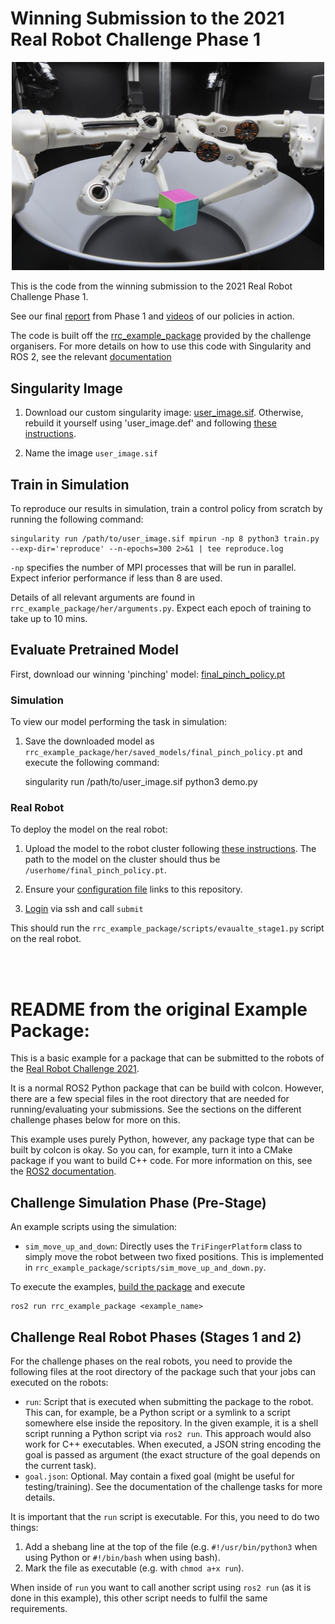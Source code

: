 # Winning Submission to the 2021 Real Robot Challenge Phase 1

<p align="center">
  <img width="500" src="https://github.com/RobertMcCarthy97/rrc_phase1/blob/master/resource/content_trifingerpro_with_cube.jpg">
</p>

This is the code from the winning submission to the 2021 Real Robot Challenge Phase 1.

See our final [report](https://arxiv.org/abs/2109.15233) from Phase 1 and [videos](https://www.youtube.com/playlist?list=PLLJoWXUn8XplFszi16-VZMTDBhMQFuc5o)
of our policies in action.

The code is built off the [rrc_example_package](https://github.com/rr-learning/rrc_example_package/tree/master)
provided by the challenge organisers. For more details on how to use this code with Singularity and ROS 2, see
the relevant [documentation](https://people.tuebingen.mpg.de/felixwidmaier/rrc2021/singularity.html)

## Singularity Image

1. Download our custom singularity image: [user_image.sif](https://drive.google.com/drive/folders/1AKf4O28h8sYF_6J3FUq9oXJBY88joDcl?usp=sharing).
Otherwise, rebuild it yourself using 'user_image.def' and following
[these instructions](https://people.tuebingen.mpg.de/felixwidmaier/rrc2021/singularity.html#add-custom-dependencies-to-the-container).

2. Name the image `user_image.sif`

## Train in Simulation

To reproduce our results in simulation, train a control policy from scratch by running the following command:

    singularity run /path/to/user_image.sif mpirun -np 8 python3 train.py --exp-dir='reproduce' --n-epochs=300 2>&1 | tee reproduce.log

`-np` specifies the number of MPI processes that will be run in parallel. Expect inferior performance if less than 8 are used.

Details of all relevant arguments are found in `rrc_example_package/her/arguments.py`.
Expect each epoch of training to take up to 10 mins.

## Evaluate Pretrained Model

First, download our winning 'pinching' model: [final_pinch_policy.pt](https://drive.google.com/drive/folders/1AKf4O28h8sYF_6J3FUq9oXJBY88joDcl?usp=sharing)

### Simulation

To view our model performing the task in simulation:

1. Save the downloaded model as `rrc_example_package/her/saved_models/final_pinch_policy.pt`
and execute the following command:

    singularity run /path/to/user_image.sif python3 demo.py

### Real Robot

To deploy the model on the real robot:

1. Upload the model to the robot cluster following [these instructions](https://people.tuebingen.mpg.de/felixwidmaier/rrc2021/submission_system/submission_system.html#upload-the-file).
The path to the model on the cluster should thus be `/userhome/final_pinch_policy.pt`. 

2. Ensure your [configuration file](https://people.tuebingen.mpg.de/felixwidmaier/rrc2021/submission_system/submission_system.html#configuration-file-roboch-json)
links to this repository.

3. [Login](https://people.tuebingen.mpg.de/felixwidmaier/rrc2021/submission_system/submission_system.html#submitting-a-job) via ssh and call `submit`

This should run the `rrc_example_package/scripts/evaualte_stage1.py` script on the real robot.

<br/><br/>
# README from the original Example Package:

This is a basic example for a package that can be submitted to the robots of
the [Real Robot Challenge 2021](https://real-robot-challenge.com).

It is a normal ROS2 Python package that can be build with colcon.  However,
there are a few special files in the root directory that are needed for
running/evaluating your submissions.  See the sections on the different
challenge phases below for more on this.

This example uses purely Python, however, any package type that can be built
by colcon is okay.  So you can, for example, turn it into a CMake package if you
want to build C++ code.  For more information on this, see the [ROS2
documentation](https://docs.ros.org/en/foxy/Tutorials/Creating-Your-First-ROS2-Package.html).


Challenge Simulation Phase (Pre-Stage)
--------------------------------------

An example scripts using the simulation:

- `sim_move_up_and_down`:  Directly uses the `TriFingerPlatform` class to simply
  move the robot between two fixed positions.  This is implemented in
  `rrc_example_package/scripts/sim_move_up_and_down.py`.

To execute the examples, [build the
package](https://people.tuebingen.mpg.de/felixwidmaier/rrc2021/singularity.html#singularity-build-ws)
and execute

    ros2 run rrc_example_package <example_name>



Challenge Real Robot Phases (Stages 1 and 2)
--------------------------------------------

For the challenge phases on the real robots, you need to provide the following
files at the root directory of the package such that your jobs can executed on
the robots:

- `run`:  Script that is executed when submitting the package to the robot.
  This can, for example, be a Python script or a symlink to a script somewhere
  else inside the repository.  In the given example, it is a shell script
  running a Python script via `ros2 run`.  This approach would also work for C++
  executables.  When executed, a JSON string encoding the goal is passed as
  argument (the exact structure of the goal depends on the current task).
- `goal.json`:  Optional.  May contain a fixed goal (might be useful for
  testing/training).  See the documentation of the challenge tasks for more
  details.

It is important that the `run` script is executable.  For this, you need to do
two things:

1. Add a shebang line at the top of the file (e.g. `#!/usr/bin/python3` when
   using Python or `#!/bin/bash` when using bash).
2. Mark the file as executable (e.g. with `chmod a+x run`).

When inside of `run` you want to call another script using `ros2 run` (as it is
done in this example), this other script needs to fulfil the same requirements.
